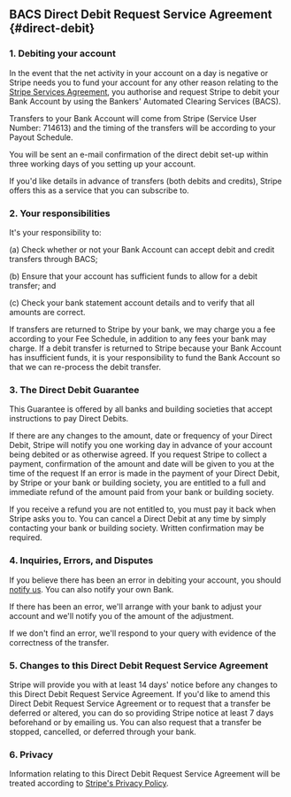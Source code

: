 <section>

## BACS Direct Debit Request Service Agreement {#direct-debit}
    
### 1. Debiting your account

In the event that the net activity in your account on a day is negative or Stripe needs you to fund your account for any other reason relating to the [Stripe Services Agreement](https://stripe.com/legal), you authorise and request Stripe to debit your Bank Account by using the Bankers' Automated Clearing Services (BACS).

Transfers to your Bank Account will come from Stripe (Service User Number: 714613) and the timing of the transfers will be according to your Payout Schedule.

You will be sent an e-mail confirmation of the direct debit set-up within three working days of you setting up your account.

If you'd like details in advance of transfers (both debits and credits), Stripe offers this as a service that you can subscribe to.

### 2. Your responsibilities

It's your responsibility to:

(a) Check whether or not your Bank Account can accept debit and credit transfers through BACS;

(b) Ensure that your account has sufficient funds to allow for a debit transfer; and

(c) Check your bank statement account details and to verify that all amounts are correct.

If transfers are returned to Stripe by your bank, we may charge you a fee according to your Fee Schedule, in addition to any fees your bank may charge. If a debit transfer is returned to Stripe because your Bank Account has insufficient funds, it is your responsibility to fund the Bank Account so that we can re-process the debit transfer.

### 3. The Direct Debit Guarantee

This Guarantee is offered by all banks and building societies that accept instructions to pay Direct Debits.

If there are any changes to the amount, date or frequency of your Direct Debit, Stripe will notify you one working day in advance of your account being debited or as otherwise agreed.  If you request Stripe to collect a payment, confirmation of the amount and date will be given to you at the time of the request If an error is made in the payment of your Direct Debit, by Stripe or your bank or building society, you are entitled to a full and immediate refund of the amount paid from your bank or building society.

If you receive a refund you are not entitled to, you must pay it back when Stripe asks you to.  You can cancel a Direct Debit at any time by simply contacting your bank or building society.  Written confirmation may be required. 

### 4. Inquiries, Errors, and Disputes

If you believe there has been an error in debiting your account, you should [notify us](mailto:support@stripe.com). You can also notify your own Bank.

If there has been an error, we'll arrange with your bank to adjust your account and we'll notify you of the amount of the adjustment.

If we don't find an error, we'll respond to your query with evidence of the correctness of the transfer.

### 5. Changes to this Direct Debit Request Service Agreement

Stripe will provide you with at least 14 days' notice before any changes to this Direct Debit Request Service Agreement. If you'd like to amend this Direct Debit Request Service Agreement or to request that a transfer be deferred or altered, you can do so providing Stripe notice at least 7 days beforehand or by emailing us. You can also request that a transfer be stopped, cancelled, or deferred through your bank.

### 6. Privacy

Information relating to this Direct Debit Request Service Agreement will be treated according to [Stripe's Privacy Policy](https://stripe.com/privacy).

</section>
